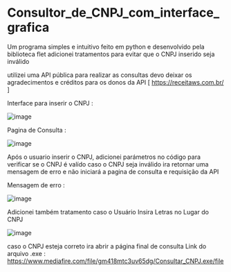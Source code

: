 # Consultor_de_CNPJ_com_interface_grafica

Um programa simples e intuitivo feito em python 
e desenvolvido pela biblioteca flet 
adicionei tratamentos para evitar que o CNPJ inserido seja inválido 

utilizei uma API pública para realizar as consultas 
devo deixar os agradecimentos e créditos para os donos da API [ https://receitaws.com.br/ ]


Interface para inserir o CNPJ :

![image](https://github.com/Brayandev0/Consultor_de_CNPJ_com_interface_gr-fica/assets/84828739/52ee1efe-a2f7-4b63-b26e-65f8408e75c7)


Pagina de Consulta : 

![image](https://github.com/Brayandev0/Consultor_de_CNPJ_com_interface_gr-fica/assets/84828739/45caf89d-4197-472e-a58b-949ec0c9fad0)


Após o usuario inserir o CNPJ, adicionei parámetros no código para verificar se o CNPJ é valído 
caso o CNPJ seja inválido ira retornar uma mensagem de erro e não iniciará a pagina de consulta e requisição da API 


Mensagem de erro : 

![image](https://github.com/Brayandev0/Consultor_de_CNPJ_com_interface_gr-fica/assets/84828739/032d983e-0979-4791-b6c5-5c783e308f21)



Adicionei também tratamento caso o Usuário Insira Letras no Lugar do CNPJ

![image](https://github.com/Brayandev0/Consultor_de_CNPJ_com_interface_gr-fica/assets/84828739/92394d38-6cdc-474b-a434-7e63490a3d7e)


caso o CNPJ esteja correto ira abrir a página final de consulta 
Link do arquivo .exe :  https://www.mediafire.com/file/gm418mtc3uv65dg/Consultar_CNPJ.exe/file 
